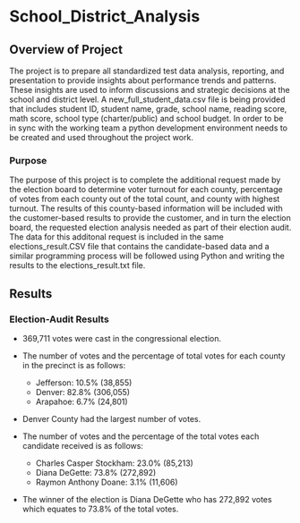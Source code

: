 # School_District_Analysis

## Overview of Project
The project is to prepare all standardized test data analysis, reporting, and presentation to provide insights about performance trends and patterns.  These insights are used to inform discussions and strategic decisions at the school and district level.  A new_full_student_data.csv file is being provided that includes student ID, student name, grade, school name, reading score, math score, school type (charter/public) and school budget.  In order to be in sync with the working team a python development environment needs to be created and used throughout the project work.

### Purpose
The purpose of this project is to complete the additional request made by the election board to determine voter turnout for each county, percentage of votes from each county out of the total count, and county with highest turnout.  The results of this county-based information will be included with the customer-based results to provide the customer, and in turn the election board, the requested election analysis needed as part of their election audit.  The data for this additonal request is included in the same elections_result.CSV file that contains the candidate-based data and a similar programming process will be followed using Python and writing the results to the elections_result.txt file.

## Results

### Election-Audit Results
* 369,711 votes were cast in the congressional election.

* The number of votes and the percentage of total votes for each county in the precinct is as follows:
  * Jefferson: 10.5% (38,855)
  * Denver: 82.8% (306,055)
  * Arapahoe: 6.7% (24,801)

* Denver County had the largest number of votes.

* The number of votes and the percentage of the total votes each candidate received is as follows:
  * Charles Casper Stockham: 23.0% (85,213)
  * Diana DeGette: 73.8% (272,892)
  * Raymon Anthony Doane: 3.1% (11,606)

* The winner of the election is Diana DeGette who has 272,892 votes which equates to 73.8% of the total votes.
